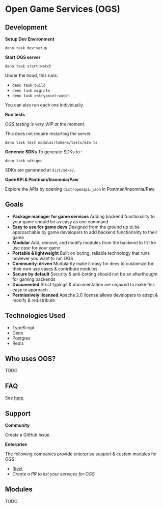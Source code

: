 # Open Game Services (OGS)

## Development

**Setup Dev Environment**

```
deno task dev:setup
```

**Start OGS server**

```
deno task start:watch
```

Under the hood, this runs:

- `deno task build`
- `deno task migrate`
- `deno task entrypoint:watch`

You can also run each one individually.

**Run tests**

_OGS testing is very WIP at the moment._

This does not require restarting the server

```
deno task test modules/tokens/tests/e2e.ts
```

**Generate SDKs**
To generate SDKs to :

```
deno task sdk:gen
```

SDKs are generated at `dist/sdks/`.

**OpenAPI & Postman/Insomnia/Paw**

Explore the APIs by opening `dist/openapi.json` in Postman/Insomnia/Paw.

## Goals

- **Package manager for game services** Adding backend functionality to your game should be as easy as one command
- **Easy to use for game devs** Designed from the ground up to be approachable by game developers to add backend functionality to their game
- **Modular** Add, remove, and modify modules from the backend to fit the use case for your game
- **Portable & lightweight** Built on boring, reliable technology that runs however you want to run OGS
- **Community-driven** Modularity make it easy for devs to customize for their own use cases & contribute modules
- **Secure by default** Security & anti-botting should not be an afterthought for gaming backends
- **Documented** Strict typings & documentation are _required_ to make this easy to approach
- **Permissively licensed** Apache 2.0 license allows developers to adapt & modify & redistribute

## Technologies Used

- TypeScript
- Deno
- Postgres
- Redis

## Who uses OGS?

TODO

## FAQ

See [here](./docs/FAQ.md).

## Support

**Community**

Create a GitHub issue.

**Enterprise**

The following companies provide enterprise support & custom modules for OGS:

- [Rivet](https://rivet.gg/support)
- _Create a PR to list your services for OGS_

## Modules

TODO

